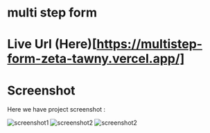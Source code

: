 # multi step form
# Live Url (Here)[https://multistep-form-zeta-tawny.vercel.app/]
# Screenshot
Here we have project screenshot :

![screenshot1](/step2.png)
![screenshot2](/step3.png)
![screenshot2](/step3m.png)
